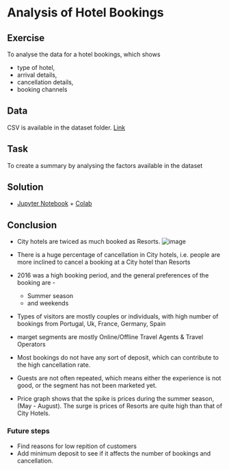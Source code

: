# Analysis of Hotel Bookings
## Exercise
To analyse the data for a hotel bookings, which shows 
* type of hotel,
* arrival details,
* cancellation details,
* booking channels

## Data
CSV is available in the dataset folder. [Link](/data_analysis/hotel_booking_demand/dataset/hotel_bookings.csv) 

## Task
To create a summary by analysing the factors available in the dataset

## Solution
* [Jupyter Notebook](/data_analysis/hotel_booking_demand/Hotel_booking_demand_Exercise.ipynb) + [Colab](https://colab.research.google.com/drive/16gGFFHDmDO-VYj1eSLKsoW9jp0z214lH)

## Conclusion
* City hotels are twiced as much booked as Resorts.
![image]('/images/image1.png')
* There is a huge percentage of cancellation in City hotels, i.e. people are more inclined to cancel a booking at a City hotel than Resorts
* 2016 was a high booking period, and the general preferences of the booking are -
  * Summer season
  * and weekends

* Types of visitors are mostly couples or individuals, with high number of bookings from Portugal, Uk, France, Germany, Spain
* marget segments are mostly Online/Offline Travel Agents & Travel Operators
* Most bookings do not have any sort of deposit, which can contribute to the high cancellation rate. 
* Guests are not often repeated, which means either the experience is not good, or the segment has not been marketed yet.
* Price graph shows that the spike is prices during the summer season, (May - August). The surge is prices of Resorts are quite high than that of City Hotels.


### Future steps

* Find reasons for low repition of customers
* Add minimum deposit to see if it affects the number of bookings and cancellation.